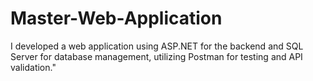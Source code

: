 # Master-Web-Application
I developed a web application using ASP.NET for the backend and SQL Server for database management, utilizing Postman for testing and API validation."
